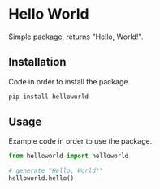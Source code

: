 # Hello World

Simple package, returns "Hello, World!".

## Installation

Code in order to install the package.

```bash
pip install helloworld
```

## Usage

Example code in order to use the package.

```python
from helloworld import helloworld

# generate "Hello, World!"
helloworld.hello()
```
